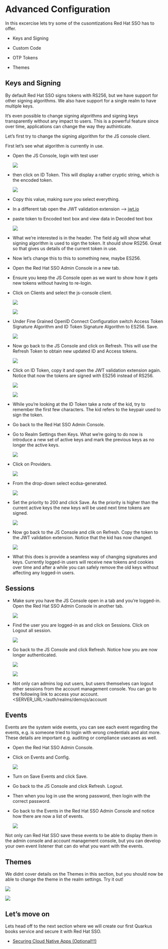 # Advanced Configuration

In this excercise lets try some of the cusomtizations Red Hat SSO has to offer.

- Keys and Signing

- Custom Code

- OTP Tokens

- Themes

## Keys and Signing

By default Red Hat SSO signs tokens with RS256, but we have support for other signing algorithms. We also have support for a single realm to have multiple keys.

It’s even possible to change signing algorithms and signing keys transparently without any impact to users. This is a powerful feature since over time, applications can change the way they authinticate.

Let’s first try to change the signing algorithm for the JS console client.

First let’s see what algorithm is currently in use.

- Open the JS Console, login with test user
  
  ![](images/sso-122.png)

- then click on ID Token. This will display a rather cryptic string, which is the encoded token.
  
  ![](images/sso-123.png)

- Copy this value, making sure you select everything.
- In a different tab open the JWT validation extension --> [jwt.io](https://jwt.io)
- paste token to Encoded text box and view data in Decoded text box

  ![](images/sso-124.png)

- What we’re interested is in the header. The field alg will show what signing algorithm is used to sign the token. It should show RS256. Great so that gives us details of the current token in use.
- Now let’s change this to this to something new, maybe ES256.
- Open the Red Hat SSO Admin Console in a new tab.
- Ensure you keep the JS Console open as we want to show how it gets new tokens without having to re-login.
- Click on Clients and select the js-console client.
  
  ![](images/sso-125.png)

  ![](images/sso-126.png)

- Under Fine Grained OpenID Connect Configuration switch Access Token Signature Algorithm and ID Token Signature Algorithm to ES256. Save.

  ![](images/sso-127.png)

- Now go back to the JS Console and click on Refresh. This will use the Refresh Token to obtain new updated ID and Access tokens.

  ![](images/sso-128.png)

- Click on ID Token, copy it and open the JWT validation extension again. Notice that now the tokens are signed with ES256 instead of RS256.
  
  ![](images/sso-129.png)

  ![](images/sso-130.png)

- While you’re looking at the ID Token take a note of the kid, try to remember the first few characters. The kid refers to the keypair used to sign the token.
- Go back to the Red Hat SSO Admin Console.
- Go to Realm Settings then Keys. What we’re going to do now is introduce a new set of active keys and mark the previous keys as no longer the active keys.
  
  ![](images/sso-131.png)
  
- Click on Providers.

  ![](images/sso-132.png)

- From the drop-down select ecdsa-generated.

  ![](images/sso-133.png)

- Set the priority to 200 and click Save. As the priority is higher than the current active keys the new keys will be used next time tokens are signed.
  
  ![](images/sso-134.png)

- Now go back to the JS Console and clik on Refresh. Copy the token to the JWT validation extension. Notice that the kid has now changed.

  ![](images/sso-135.png)

- What this does is provide a seamless way of changing signatures and keys. Currently logged-in users will receive new tokens and cookies over time and after a while you can safely remove the old keys without affecting any logged-in users.

## Sessions

- Make sure you have the JS Console open in a tab and you’re logged-in. Open the Red Hat SSO Admin Console in another tab.

  ![](images/sso-136.png)

- Find the user you are logged-in as and click on Sessions. Click on Logout all session.

  ![](images/sso-137.png)

- Go back to the JS Console and click Refresh. Notice how you are now longer authenticated.

  ![](images/sso-138.png)

  ![](images/sso-139.png)

- Not only can admins log out users, but users themselves can logout other sessions from the account management console. You can go to the following link to access your account. <SERVER_URL>/auth/realms/demojs/account

## Events

Events are the system wide events, you can see each event regarding the events, e.g. is someone tried to login with wrong credentials and alot more. These details are important e.g. auditing or compliance usecases as well.

- Open the Red Hat SSO Admin Console.
- Click on Events and Config.

  ![](images/sso-140.png)

- Turn on Save Events and click Save.
- Go back to the JS Console and click Refresh. Logout.
- Then when you log in use the wrong password, then login with the correct password.
- Go back to the Events in the Red Hat SSO Admin Console and notice how there are now a list of events.

  ![](images/sso-141.png)

Not only can Red Hat SSO save these events to be able to display them in the admin console and account management console, but you can develop your own event listener that can do what you want with the events.

## Themes

We didnt cover details on the Themes in this section, but you should now be able to change the theme in the realm settings. Try it out!

  ![](images/sso-142.png)

  ![](images/sso-143.png)

## Let’s move on

Lets head off to the next section where we will create our first Quarkus books service and secure it with Red Hat SSO.

- [Securing Cloud Native Apps (Optional!!!)](10-secure.md)